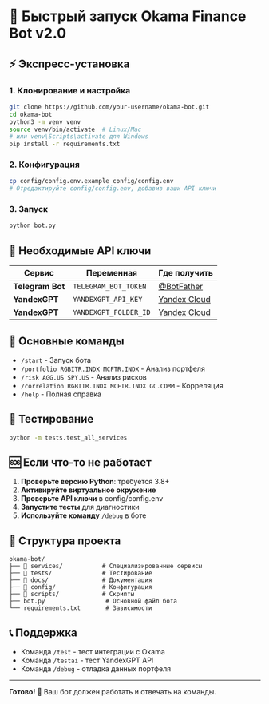 # 🚀 Быстрый запуск Okama Finance Bot v2.0

## ⚡ Экспресс-установка

### 1. Клонирование и настройка
```bash
git clone https://github.com/your-username/okama-bot.git
cd okama-bot
python3 -m venv venv
source venv/bin/activate  # Linux/Mac
# или venv\Scripts\activate для Windows
pip install -r requirements.txt
```

### 2. Конфигурация
```bash
cp config/config.env.example config/config.env
# Отредактируйте config/config.env, добавив ваши API ключи
```

### 3. Запуск
```bash
python bot.py
```

## 🔑 Необходимые API ключи

| Сервис | Переменная | Где получить |
|--------|------------|--------------|
| **Telegram Bot** | `TELEGRAM_BOT_TOKEN` | [@BotFather](https://t.me/botfather) |
| **YandexGPT** | `YANDEXGPT_API_KEY` | [Yandex Cloud](https://cloud.yandex.ru/) |
| **YandexGPT** | `YANDEXGPT_FOLDER_ID` | [Yandex Cloud](https://cloud.yandex.ru/) |

## 📱 Основные команды

- `/start` - Запуск бота
- `/portfolio RGBITR.INDX MCFTR.INDX` - Анализ портфеля
- `/risk AGG.US SPY.US` - Анализ рисков
- `/correlation RGBITR.INDX MCFTR.INDX GC.COMM` - Корреляция
- `/help` - Полная справка

## 🧪 Тестирование

```bash
python -m tests.test_all_services
```

## 🆘 Если что-то не работает

1. **Проверьте версию Python**: требуется 3.8+
2. **Активируйте виртуальное окружение**
3. **Проверьте API ключи** в config/config.env
4. **Запустите тесты** для диагностики
5. **Используйте команду** `/debug` в боте

## 📁 Структура проекта

```
okama-bot/
├── 📁 services/           # Специализированные сервисы
├── 📁 tests/              # Тестирование
├── 📁 docs/               # Документация
├── 📁 config/             # Конфигурация
├── 📁 scripts/            # Скрипты
├── bot.py                 # Основной файл бота
└── requirements.txt       # Зависимости
```

## 📞 Поддержка

- Команда `/test` - тест интеграции с Okama
- Команда `/testai` - тест YandexGPT API
- Команда `/debug` - отладка данных портфеля

---

**Готово!** 🎉 Ваш бот должен работать и отвечать на команды.
